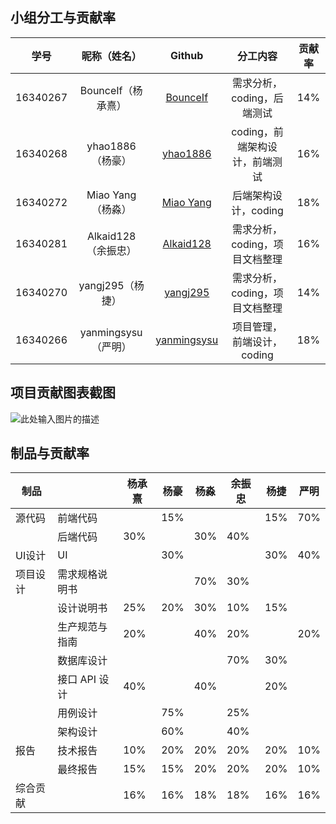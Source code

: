 ## 小组分工与贡献率

|学号|昵称（姓名）|Github|分工内容|贡献率|
|:--:|:--:|:--:|:--:|:--:|
|16340267|BounceIf（杨承熹）|[BounceIf](https://github.com/BounceIf)|需求分析，coding，后端测试|14%|
|16340268|yhao1886（杨豪）|[yhao1886](https://github.com/yhao1886)|coding，前端架构设计，前端测试|16%|
|16340272|Miao Yang（杨淼）|[Miao Yang](https://github.com/https://github.com/ywwwater)|后端架构设计，coding|18%|
|16340281|Alkaid128（余振忠）|[Alkaid128](https://github.com/Alkaid128)|需求分析，coding，项目文档整理|16%|
|16340270|yangj295（杨捷）|[yangj295](https://github.com/yangj295)|需求分析，coding，项目文档整理|14%|
|16340266|yanmingsysu（严明）|[yanmingsysu](https://github.com/yanmingsysu)|项目管理，前端设计，coding|18%|



## 项目贡献图表截图

![此处输入图片的描述][1]

## 制品与贡献率
|制品||杨承熹|杨豪|杨淼|余振忠|杨捷|严明|
| -----| --------- | ------ | ------ | ------ | ------ | ---- |-|
| 源代码| 前端代码   |         |  15%  |        |        |   15%   |70%|
|      | 后端代码    | 30%    |        |   30%   |   40%  |    ||
| UI设计| UI |      | 30%    |         |       |  30%    |40%|
|项目设计| 需求规格说明书|      |        | 70%    | 30%    |      ||
|         | 设计说明书 | 25% | 20%    | 30%     | 10%    | 15%  | |
|     | 生产规范与指南 | 20%   |        | 40%    | 20%    |      |20%|
|          | 数据库设计 |     |        |        |    70%    | 30%  ||
|          | 接口 API 设计 | 40%       |       |    40%    |        | 20%  ||
|          | 用例设计|        |  75%     |     | 25%    |      |
|          | 架构设计 |        | 60%       |     | 40%    |      ||
| 报告     | 技术报告 | 10%    | 20%    | 20%    | 20%    | 20%  |10%
|         | 最终报告 | 15%    | 15%    | 20%    | 20%    | 20%  |10%
| 综合贡献 |          | 16%    | 16%    | 18%    | 18%    | 16%  |16%


  [1]: https://i.loli.net/2019/06/30/5d18d9e38c2b790221.png

